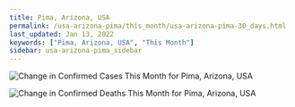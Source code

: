 ```yaml
---
title: Pima, Arizona, USA
permalink: /usa-arizona-pima/this_month/usa-arizona-pima-30_days.html
last_updated: Jan 13, 2022
keywords: ["Pima, Arizona, USA", "This Month"]
sidebar: usa-arizona-pima_sidebar
---
```


![Change in Confirmed Cases This Month for Pima, Arizona, USA](/covid_tracker/images/graphs/usa-arizona-pima-delta_confirmed-30_days_graph.png)

![Change in Confirmed Deaths This Month for Pima, Arizona, USA](/covid_tracker/images/graphs/usa-arizona-pima-delta_deaths-30_days_graph.png)
